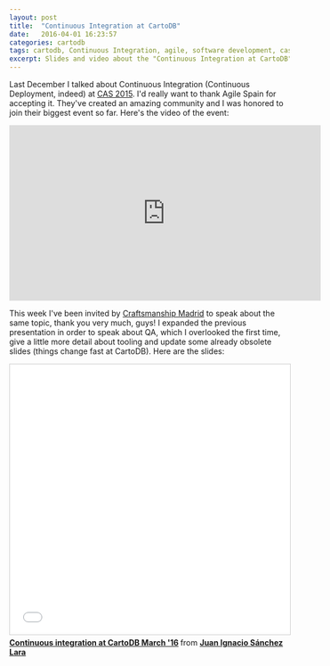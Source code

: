 ```yaml
---
layout: post
title:  "Continuous Integration at CartoDB"
date:   2016-04-01 16:23:57
categories: cartodb
tags: cartodb, Continuous Integration, agile, software development, cas, craftsmanmadrid
excerpt: Slides and video about the "Continuous Integration at CartoDB" talk.
---
```


Last December I talked about Continuous Integration (Continuous Deployment, indeed) at [CAS 2015](http://cas2015.agile-spain.org/). I'd really want to thank Agile Spain for accepting it. They've created an amazing community and I was honored to join their biggest event so far. Here's the video of the event:

<iframe width="560" height="315" src="https://www.youtube.com/embed/fRB_rlUtxys?list=PLKxa4AIfm4pWYrMY88Obx2JNVIjfXEm4v" frameborder="0" allowfullscreen></iframe>

This week I've been invited by [Craftsmanship Madrid](https://twitter.com/craftsmanmadrid) to speak about the same topic, thank you very much, guys! I expanded the previous presentation in order to speak about QA, which I overlooked the first time, give a little more detail about tooling and update some already obsolete slides (things change fast at CartoDB). Here are the slides:

<iframe src="//www.slideshare.net/slideshow/embed_code/key/o4dMwuAs0ckM4Z" width="595" height="485" frameborder="0" marginwidth="0" marginheight="0" scrolling="no" style="border:1px solid #CCC; border-width:1px; margin-bottom:5px; max-width: 100%;" allowfullscreen> </iframe> <div style="margin-bottom:5px"> <strong> <a href="//www.slideshare.net/juanignaciosl/continuous-integration-at-cartodb-march-16" title="Continuous integration at CartoDB March &#x27;16" target="_blank">Continuous integration at CartoDB March &#x27;16</a> </strong> from <strong><a target="_blank" href="//www.slideshare.net/juanignaciosl">Juan Ignacio Sánchez Lara</a></strong> </div>
